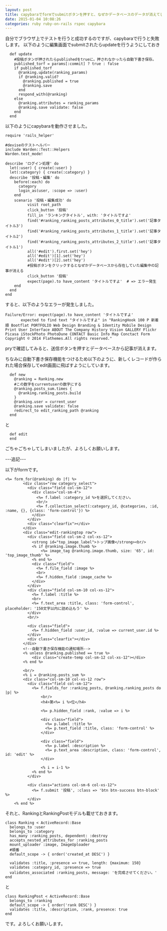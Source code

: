 ```yaml
---
layout: post
title: capybaraでformでsubmitボタンを押すと、なぜかデータベースのデータが消えてしまいます。
date: 2015-01-04 10:08:26
categories: ruby ruby-on-rails rspec capybara
---
```

<!-- {% raw %} -->
<p>自分でブラウザ上でテストを行うと成功するのですが、capybaraで行うと失敗します。
以下のように編集画面でsubmitされたらupdateを行うようにしておき</p>

<pre><code>  def update
    #投稿ボタンが押されたらpublishedをtrueに。押されなかったら自動下書き保存。
    published_torf = params[:commit] ? true : false
    if published_torf
      @ranking.update(ranking_params)
      if @ranking.valid?
        @ranking.published = true
        @ranking.save
      end
      respond_with(@ranking)
    else
      @ranking.attributes = ranking_params
      @ranking.save validate: false
    end
  end
</code></pre>

<p>以下のようにcapybaraを動作させました。</p>

<pre><code>require 'rails_helper'

#deviseのテストヘルパー
include Warden::Test::Helpers
Warden.test_mode!

describe 'ログイン処理' do
  let(:user) { create(:user) }
  let(:category) { create(:category) }
  describe '投稿・編集' do
    before(:each) do
      category
      login_as(user, :scope =&gt; :user)
    end
    scenario '投稿・編集成功' do
          visit root_path
          click_button '投稿'
          fill_in 'ランキングタイトル', with: 'タイトルですよ'
          find('#ranking_ranking_posts_attributes_0_title').set('記事タイトル3')
          find('#ranking_ranking_posts_attributes_1_title').set('記事タイトル2')
          find('#ranking_ranking_posts_attributes_2_title').set('記事タイトル1')
          all('#edit').first.set('hey')
          all('#edit')[1].set('hey')
          all('#edit')[2].set('hey')
          #投稿ボタンをクリックするとなぜかデータベースから存在していた編集中の記事が消える
          click_button '投稿'
          expect(page).to have_content 'タイトルですよ'  # =&gt; エラー発生
    end
  end
end
</code></pre>

<p>すると、以下のようなエラーが発生しました。</p>

<pre><code>Failure/Error: expect(page).to have_content 'タイトルですよ'
       expected to find text "タイトルですよ" in "RankingHook 100 P 新着順 Bootflat PORTFOLIO Web Design Branding &amp; Identity Mobile Design Print User Interface ABOUT The Company History Vision GALLERY Flickr Picasa iStockPhoto PhotoDune CONTACT Basic Info Map Conctact Form Copyright © 2014 Flathemes.All rights reserved."
</code></pre>

<p>pryで確認してみると、送信ボタンを押すとデータベースから記事が消えます。</p>

<p>ちなみに自動下書き保存機能をつけるため以下のように、新しくレコードが作られた場合保存してedit画面に飛ばすようにしています。</p>

<pre><code>  def new
    @ranking = Ranking.new
    #この数字をcurrentuserの数字にする
    @ranking.posts_sum.times {
      @ranking.ranking_posts.build
    }
    @ranking.user = current_user
    @ranking.save validate: false
    redirect_to edit_ranking_path @ranking
  end
</code></pre>

<p>と</p>

<pre><code>  def edit
  end
</code></pre>

<p>ごちゃごちゃしてしまいましたが、よろしくお願いします。</p>

<p>---追記---</p>

<p>以下がformです。</p>

<pre><code>&lt;%= form_for(@ranking) do |f| %&gt;
        &lt;div class="row category_select"&gt;
          &lt;div class="field col-sm-12"&gt;
            &lt;div class="col-sm-4"&gt;
              &lt;%= f.label :category_id %&gt;を選択してください。
              &lt;br/&gt;
              &lt;%= f.collection_select(:category_id, @categories, :id, :name, {}, {class: 'form-control'}) %&gt;
            &lt;/div&gt;
          &lt;/div&gt;
          &lt;div class="clearfix"&gt;&lt;/div&gt;
        &lt;/div&gt;
        &lt;div class="edit-rankingtop row"&gt;
          &lt;div class="field col-sm-2 col-xs-12"&gt;
            &lt;strong id="top_image_label"&gt;トップ画像&lt;/strong&gt;&lt;br/&gt;
            &lt;% if @ranking.image.thumb %&gt;
                &lt;%= image_tag @ranking.image.thumb, size: '65', id: 'top_image_thumb' %&gt;
            &lt;% end %&gt;
            &lt;div class="field"&gt;
              &lt;%= f.file_field :image %&gt;
              &lt;br&gt;
              &lt;%= f.hidden_field :image_cache %&gt;
            &lt;/div&gt;
          &lt;/div&gt;
          &lt;div class="field col-sm-10 col-xs-12"&gt;
            &lt;%= f.label :title %&gt;
            &lt;br&gt;
            &lt;%= f.text_area :title, class: 'form-control', placeholder: '150文字以内に詰め込もう' %&gt;
          &lt;/div&gt;
          &lt;br/&gt;

          &lt;div class="field"&gt;
            &lt;%= f.hidden_field :user_id, :value =&gt; current_user.id %&gt;
          &lt;/div&gt;
          &lt;div class="clearfix"&gt;&lt;/div&gt;
        &lt;/div&gt;
        &lt;!--自動下書き保存機能の通知場所--&gt;
        &lt;% unless @ranking.published == true %&gt;
            &lt;div class="create-temp col-sm-12 col-xs-12"&gt;&lt;/div&gt;
        &lt;% end %&gt;

        &lt;br/&gt;
        &lt;% i = @ranking.posts_sum %&gt;
        &lt;div class="col-sm-10 col-xs-12 row"&gt;
          &lt;div class="field col-sm-12"&gt;
            &lt;%= f.fields_for :ranking_posts, @ranking.ranking_posts do |p| %&gt;
                &lt;br/&gt;
                &lt;h4&gt;第&lt;%= i %&gt;位&lt;/h4&gt;

                &lt;%= p.hidden_field :rank, :value =&gt; i %&gt;

                &lt;div class="field"&gt;
                  &lt;%= p.label :title %&gt;
                  &lt;%= p.text_field :title, class: 'form-control' %&gt;
                &lt;/div&gt;

                &lt;div class="field"&gt;
                  &lt;%= p.label :description %&gt;
                  &lt;%= p.text_area :description, class: 'form-control', id: 'edit' %&gt;
                &lt;/div&gt;

                &lt;% i = i-1 %&gt;
            &lt;% end %&gt;
          &lt;/div&gt;

          &lt;div class="actions col-sm-6 col-xs-12"&gt;
            &lt;%= f.submit '投稿', :class =&gt; 'btn btn-success btn-block' %&gt;
          &lt;/div&gt;
    &lt;% end %&gt;
</code></pre>

<p>それと、RankingとRankingPostモデルも載せておきます。</p>

<pre><code>class Ranking &lt; ActiveRecord::Base
  belongs_to :user
  belongs_to :category
  has_many :ranking_posts, dependent: :destroy
  accepts_nested_attributes_for :ranking_posts
  mount_uploader :image, ImageUploader
  #順番
  default_scope -&gt; { order('created_at DESC') }

  validates :title, :presence =&gt; true, length: {maximum: 150}
  validates :category_id, :presence =&gt; true
  validates_associated :ranking_posts, message: 'を完成させてください。'
end
</code></pre>

<p>と</p>

<pre><code>class RankingPost &lt; ActiveRecord::Base
  belongs_to :ranking
  default_scope -&gt; { order('rank DESC') }
  validates :title, :description, :rank, presence: true
end
</code></pre>

<p>です。よろしくお願いします。</p>
<!-- {% endraw %} -->
